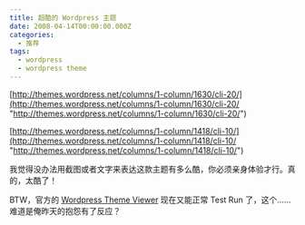 ```yaml
---
title: 超酷的 Wordpress 主题
date: 2008-04-14T00:00:00.000Z
categories:
  - 推荐
tags:
  - wordpress
  - wordpress theme
---
```


[http://themes.wordpress.net/columns/1-column/1630/cli-20/](http://themes.wordpress.net/columns/1-column/1630/cli-20/ "http://themes.wordpress.net/columns/1-column/1630/cli-20/")

[http://themes.wordpress.net/columns/1-column/1418/cli-10/](http://themes.wordpress.net/columns/1-column/1418/cli-10/ "http://themes.wordpress.net/columns/1-column/1418/cli-10/")

我觉得没办法用截图或者文字来表达这款主题有多么酷，你必须亲身体验才行。真的，太酷了！

BTW，官方的 [Wordpress Theme Viewer](http://themes.wordpress.net/) 现在又能正常 Test Run 了，这个……难道是俺昨天的抱怨有了反应？

